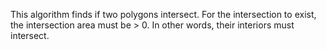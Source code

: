 This algorithm finds if two polygons intersect. For the intersection to exist, the intersection area must be > 0. In other words, their interiors must intersect.
